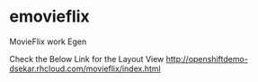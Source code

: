 # emovieflix
MovieFlix work Egen

Check the Below Link for the Layout View
http://openshiftdemo-dsekar.rhcloud.com/movieflix/index.html
